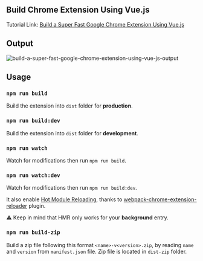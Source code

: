 ## Build Chrome Extension Using Vue.js
Tutorial Link: [Build a Super Fast Google Chrome Extension Using Vue.js](https://www.mynotepaper.com/build-a-google-chrome-extension-using-vue-js.html)

## Output
![build-a-super-fast-google-chrome-extension-using-vue-js-output](https://user-images.githubusercontent.com/13184472/67241777-e3b2af00-f475-11e9-8f63-1be9751d6db6.png)

## Usage

### `npm run build`

Build the extension into `dist` folder for **production**.

### `npm run build:dev`

Build the extension into `dist` folder for **development**.

### `npm run watch`

Watch for modifications then run `npm run build`.

### `npm run watch:dev`

Watch for modifications then run `npm run build:dev`.

It also enable [Hot Module Reloading](https://webpack.js.org/concepts/hot-module-replacement), thanks to [webpack-chrome-extension-reloader](https://github.com/rubenspgcavalcante/webpack-chrome-extension-reloader) plugin.

:warning: Keep in mind that HMR only works for your **background** entry.

### `npm run build-zip`

Build a zip file following this format `<name>-v<version>.zip`, by reading `name` and `version` from `manifest.json` file.
Zip file is located in `dist-zip` folder.
